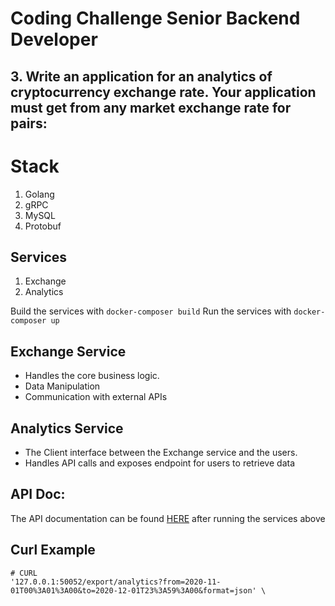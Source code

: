 # Coding Challenge Senior Backend Developer
## 3. Write an application for an analytics of cryptocurrency exchange rate. Your application must get from any market exchange rate for pairs:

# Stack
1. Golang
2. gRPC
3. MySQL
3. Protobuf

## Services

1. Exchange
2. Analytics

Build the services with `docker-composer build`
Run the services with `docker-composer up`

## Exchange Service 
* Handles the core business logic.
* Data Manipulation
* Communication with external APIs

## Analytics Service
* The Client interface between the Exchange service and the users.
* Handles API calls and exposes endpoint for users to retrieve data

## API Doc:
The API documentation can be found [HERE](http://127.0.0.1:50052/docs) after running the services above

## Curl Example
```
# CURL
'127.0.0.1:50052/export/analytics?from=2020-11-01T00%3A01%3A00&to=2020-12-01T23%3A59%3A00&format=json' \
```

